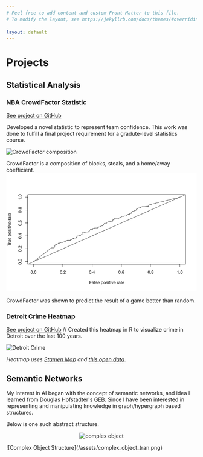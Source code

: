 ```yaml
---
# Feel free to add content and custom Front Matter to this file.
# To modify the layout, see https://jekyllrb.com/docs/themes/#overriding-theme-defaults

layout: default
---
```

# Projects

## Statistical Analysis

### NBA CrowdFactor Statistic

[See project on GitHub](https://github.com/burnsaustin145/Statistical-Analysis-NBA)

Developed a novel statistic to represent team confidence. This work was done to fulfill a final project requirement for a gradute-level statistics course.

![CrowdFactor composition](/assets/crowdFactor_blocks_stls_tran.png)

CrowdFactor is a composition of blocks, steals, and a home/away coefficient.
![CrowdFactor Results](assets/cf_only_tran.png)

CrowdFactor was shown to predict the result of a game better than random. 

### Detroit Crime Heatmap
[See project on GitHub](https://github.com/burnsaustin145/Heat-Map) //
Created this heatmap in R to visualize crime in Detroit over the last 100 years. 

![Detroit Crime](/assets/crime_heatmap_03_tran1.png)

*Heatmap uses [Stamen Map](https://rdrr.io/cran/ggmap/man/get_stamenmap.html) and [this open data](https://data.detroitmi.gov/datasets/detroitmi::rms-crime-incidents/explore?location=42.357655%2C-83.048440%2C15.00&showTable=true).*



## Semantic Networks
My interest in AI began with the concept of semantic networks, and idea I learned from Douglas Hofstadter's [GEB](https://en.wikipedia.org/wiki/G%C3%B6del,_Escher,_Bach). Since I have been interested in representing and manipulating knowledge in graph/hypergraph based structures. 

Below is one such abstract structure.
<p align="center">
  <img src= alt=/assets/complex_object_tran.png, alt="complex object"/>
</p>
![Complex Object Structure](/assets/complex_object_tran.png)